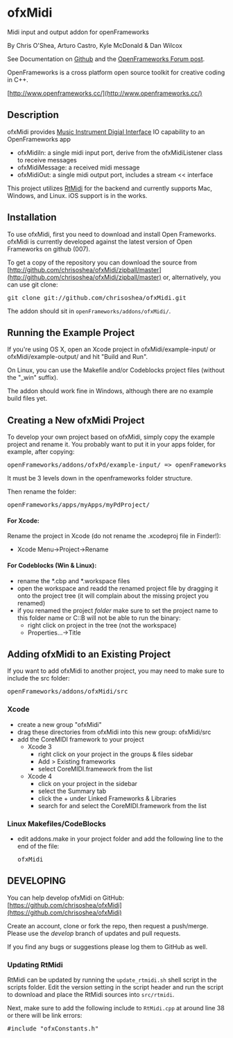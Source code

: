 ofxMidi
===========

Midi input and output addon for openFrameworks

By Chris O'Shea, Arturo Castro, Kyle McDonald & Dan Wilcox

See Documentation on [Github](https://github.com/chrisoshea/ofxMidi) and the [OpenFrameworks Forum post](http://forum.openframeworks.cc/index.php/topic,2435.0.html).

OpenFrameworks is a cross platform open source toolkit for creative coding in C++.

[http://www.openframeworks.cc/](http://www.openframeworks.cc/)

Description
-----------

ofxMidi provides [Music Instrument Digial Interface](http://en.wikipedia.org/wiki/Musical_Instrument_Digital_Interface) IO capability to an OpenFrameworks app

* ofxMidiIn: a single midi input port, derive from the ofxMidiListener class to receive messages
* ofxMidiMessage: a received midi message
* ofxMidiOut: a single midi output port, includes a stream << interface

This project utilizes [RtMidi](http://www.music.mcgill.ca/~gary/rtmidi/) for the backend and currently supports Mac, Windows, and Linux. iOS support is in the works.

Installation
------------

To use ofxMidi, first you need to download and install Open Frameworks. ofxMidi is currently developed against the latest version of Open Frameworks on github (007).

To get a copy of the repository you can download the source from [http://github.com/chrisoshea/ofxMidi/zipball/master](http://github.com/chrisoshea/ofxMidi/zipball/master) or, alternatively, you can use git clone:
<pre>
git clone git://github.com/chrisoshea/ofxMidi.git
</pre>

The addon should sit in `openFrameworks/addons/ofxMidi/`.

Running the Example Project
---------------------------

If you're using OS X, open an Xcode project in ofxMidi/example-input/ or ofxMidi/example-output/ and hit "Build and Run".

On Linux, you can use the Makefile and/or Codeblocks project files (without the "_win" suffix).

The addon should work fine in Windows, although there are no example build files yet.

Creating a New ofxMidi Project
------------------------------

To develop your own project based on ofxMidi, simply copy the example project and rename it. You probably want to put it in your apps folder, for example, after copying:
<pre>
openFrameworks/addons/ofxPd/example-input/ => openFrameworks/apps/myApps/example-input/
</pre>

It must be 3 levels down in the openframeworks folder structure.

Then rename the folder:
<pre>
openFrameworks/apps/myApps/myPdProject/
</pre>

#### For Xcode:

Rename the project in Xcode (do not rename the .xcodeproj file in Finder!):
* Xcode Menu->Project->Rename

#### For Codeblocks (Win & Linux):

* rename the *.cbp and *.workspace files
* open the workspace and readd the renamed project file by dragging it onto the project tree (it will complain about the missing project you renamed)
* if you renamed the project *folder* make sure to set the project name to this folder name or C::B will not be able to run the binary:
	* right click on project in the tree (not the workspace)
	* Properties...->Title


Adding ofxMidi to an Existing Project
-------------------------------------

If you want to add ofxMidi to another project, you may need to make sure to include the src folder:
<pre>
openFrameworks/addons/ofxMidi/src
</pre>

### Xcode

* create a new group "ofxMidi"
* drag these directories from ofxMidi into this new group: ofxMidi/src
* add the CoreMIDI framework to your project
	* Xcode 3
		* right click on your project in the groups & files sidebar
		* Add > Existing frameworks
		* select CoreMIDI.framework from the list
	* Xcode 4
		* click on your project in the sidebar
		* select the Summary tab
		* click the + under Linked Frameworks & Libraries
		* search for and select the CoreMIDI.framework from the list

### Linux Makefiles/CodeBlocks

* edit addons.make in your project folder and add the following line to the end of the file: 
	<pre>ofxMidi</pre>

DEVELOPING
----------

You can help develop ofxMidi on GitHub: [https://github.com/chrisoshea/ofxMidi](https://github.com/chrisoshea/ofxMidi)

Create an account, clone or fork the repo, then request a push/merge. Please use the *develop* branch of updates and pull requests.

If you find any bugs or suggestions please log them to GitHub as well.

### Updating RtMidi

RtMidi can be updated by running the `update_rtmidi.sh` shell script in the scripts folder. Edit the version setting in the script header and run the script to download and place the RtMidi sources into `src/rtmidi`.

Next, make sure to add the following include to `RtMidi.cpp` at around line 38 or there will be link errors:
<pre>
#include "ofxConstants.h"
</pre>

